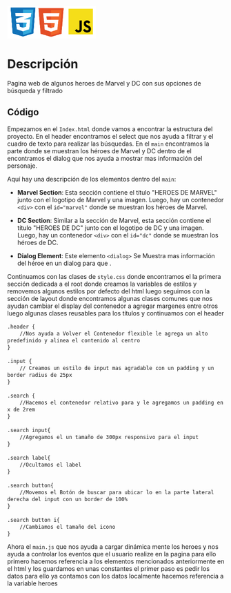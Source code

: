 ![css](https://raw.githubusercontent.com/David-Albarracin/README_MATERIALS/main/css-html-js.png)

# Descripción
Pagina web de algunos heroes de Marvel y DC con sus opciones de búsqueda y filtrado 


## Código

Empezamos en el `Index.html` donde vamos a encontrar la estructura del proyecto. En el header encontramos el select que nos ayuda a filtrar y el cuadro de texto para realizar las búsquedas. En el `main` encontramos la parte donde se muestran los héroes de Marvel y DC dentro de el encontramos el dialog que nos ayuda a mostrar mas información del personaje.

Aquí hay una descripción de los elementos dentro del `main`:

- **Marvel Section**: Esta sección contiene el título "HEROES DE MARVEL" junto con el logotipo de Marvel y una imagen. Luego, hay un contenedor `<div>` con el `id="marvel"` donde se muestran los héroes de Marvel.

- **DC Section**: Similar a la sección de Marvel, esta sección contiene el título "HEROES DE DC" junto con el logotipo de DC y una imagen. Luego, hay un contenedor `<div>` con el `id="dc"` donde se muestran los héroes de DC.

- **Dialog Element**: Este elemento `<dialog>` Se Muestra mas información del héroe en un dialog para que .

Continuamos con las clases de `style.css` donde encontramos el la primera sección dedicada a el root donde creamos la variables de estilos y removemos algunos estilos por defecto del html luego seguimos con la sección de layout donde encontramos algunas clases comunes que nos ayudan cambiar el display del contenedor a agregar margenes entre otros luego algunas clases reusables para los títulos y continuamos con el header 
```
.header {
    //Nos ayuda a Volver el Contenedor flexible le agrega un alto predefinido y alinea el contenido al centro
}

.input {
    // Creamos un estilo de input mas agradable con un padding y un border radius de 25px
}

.search {
    //Hacemos el contenedor relativo para y le agregamos un padding en x de 2rem
}

.search input{
    //Agregamos el un tamaño de 300px responsivo para el input 
}

.search label{
    //Ocultamos el label 
}

.search button{
    //Movemos el Botón de buscar para ubicar lo en la parte lateral derecha del input con un border de 100% 
}

.search button i{
    //Cambiamos el tamaño del icono
}

```

Ahora el `main.js` que nos ayuda a cargar dinámica mente los heroes y nos ayuda a controlar los eventos que el usuario realize en
la pagina para ello primero hacemos referencia a los elementos mencionados anteriormente en el html y los guardamos en unas constantes 
el primer paso es pedir los datos para ello ya contamos con los datos localmente hacemos referencia a la variable heroes
